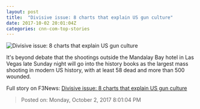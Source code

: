 ```yaml
---
layout: post
title:  "Divisive issue: 8 charts that explain US gun culture"
date: 2017-10-02 20:01:04Z
categories: cnn-com-top-stories
---
```


![Divisive issue: 8 charts that explain US gun culture](http://i2.cdn.cnn.com/cnnnext/dam/assets/171002154237-44-las-vegas-incident-1002-super-tease.jpg)

It's beyond debate that the shootings outside the Mandalay Bay hotel in Las Vegas late Sunday night will go into the history books as the largest mass shooting in modern US history, with at least 58 dead and more than 500 wounded.


Full story on F3News: [Divisive issue: 8 charts that explain US gun culture](http://www.f3nws.com/n/QXxWhF)

> Posted on: Monday, October 2, 2017 8:01:04 PM
